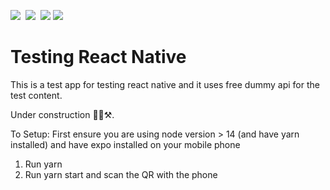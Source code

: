 ![](https://img.shields.io/badge/React%20Native-informational?style=flat&logo=react&logoColor=5ed3f3&color=282c34)&nbsp;
![](https://img.shields.io/badge/TypeScript-informational?style=flat&logo=typescript&logoColor=white&color=0076c6)&nbsp;
![](https://img.shields.io/badge/Expo-informational?style=flat&logo=expo&logoColor=white&color=6c4df5)
![](https://img.shields.io/badge/React%20Redux-informational?style=flat&logo=redux&logoColor=white&color=764abc)

# Testing React Native

This is a test app for testing react native and it uses free dummy api for the test content.

Under construction 👷‍♀️⚒️.

To Setup:
First ensure you are using node version > 14 (and have yarn installed) and have expo installed on your mobile phone

1. Run yarn
2. Run yarn start and scan the QR with the phone
